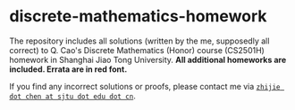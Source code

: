 # discrete-mathematics-homework

The repository includes all solutions (written by the me, supposedly all correct) to Q. Cao's Discrete Mathematics (Honor) course (CS2501H) homework in Shanghai Jiao Tong University. **All additional homeworks are included. Errata are in red font.**

If you find any incorrect solutions or proofs, please contact me via [`zhijie dot chen at sjtu dot edu dot cn`](mailto:zhijie.chen@sjtu.edu.cn).
